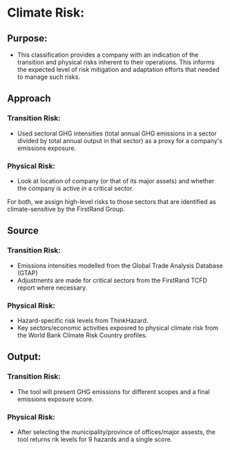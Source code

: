 # Climate Risk:

## Purpose:

- This classification provides a company with an indication of the transition and physical risks inherent to their operations. This informs the expected level of risk mitigation and adaptation efforts that needed to manage such risks.

## Approach

### Transition Risk:

- Used sectoral GHG intensities (total annual GHG emissions in a sector divided by total annual output in that sector) as a proxy for a company's emissions exposure.

### Physical Risk:

- Look at location of company (or that of its major assets) and whether the company is active in a critical sector.

For both, we assign high-level risks to those sectors that are identified as climate-sensitive by the FirstRand Group.

## Source

### Transition Risk:

- Emissions intensities modelled from the Global Trade Analysis Database (GTAP)
- Adjustments are made for critical sectors from the FirstRand TCFD report where necessary.

### Physical Risk:

- Hazard-specific risk levels from ThinkHazard.
- Key sectors/economic activities exposred to physical climate risk from the World Bank Climate Risk Country profiles.

## Output:

### Transition Risk:

- The tool will present GHG emissions for different scopes and a final emissions exposure score.

### Physical Risk:

- After selecting the municipality/province of offices/major assests, the tool returns rik levels for 9 hazards and a single score.
